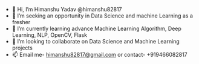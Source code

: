 - 👋 Hi, I’m Himanshu Yadav @himanshu82817
- 👀 I’m seeking an opportunity in Data Science and machine Learning as a fresher
- 🌱 I’m currently learning advance Machine Learning Algorithm, Deep Learning, NLP, OpenCV, Flask
- 💞️ I’m looking to collaborate on Data Science and Machine Learning projects
- 📫 Email me- himanshu82817@gmail.com or contact- +919466082817

<!---
himanshu82817/himanshu82817 is a ✨ special ✨ repository because its `README.md` (this file) appears on your GitHub profile.
You can click the Preview link to take a look at your changes.
--->
